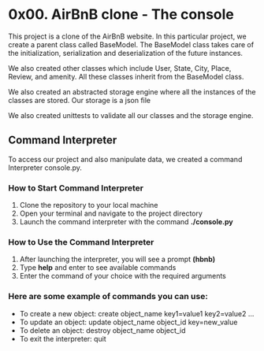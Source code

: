 # 0x00. AirBnB clone - The console
This project is a clone of the AirBnB website.
In this particular project, we create a parent class called BaseModel. The BaseModel class takes care of the initialization, serialization and deserialization of the future instances.

We also created other classes which include User, State, City, Place, Review, and amenity. All these classes inherit from the BaseModel class.

We also created an abstracted storage engine where all the instances of the classes are stored. Our storage is a json file

We also created unittests to validate all our classes and the storage engine.

## Command Interpreter
To access our project and also manipulate data, we created a command Interpreter console.py. 

### How to Start Command Interpreter
1. Clone the repository to your local machine
2. Open your terminal and navigate to the project directory
3. Launch the command interpreter with the command **./console.py**

### How to Use the Command Interpreter
1. After launching the interpreter, you will see a prompt **(hbnb)**
2. Type **help** and enter to see available commands
3. Enter the command of your choice with the required arguments

### Here are some example of commands you can use:
- To create a new object:
  create object_name key1=value1 key2=value2 ...
- To update an object:
  update object_name object_id key=new_value
- To delete an object:
  destroy object_name object_id
- To exit the interpreter:
  quit


